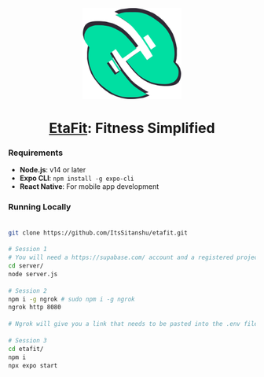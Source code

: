 <div align="center">
  <img src=".github/logo.png" alt="EtaFit Logo" width="200" />
</div>

<h1 align="center"><a href="https://eta-fit.web.app">EtaFit</a>: Fitness Simplified</h1>


### Requirements

- **Node.js**: v14 or later
- **Expo CLI**: `npm install -g expo-cli`
- **React Native**: For mobile app development

### Running Locally

```bash

git clone https://github.com/ItsSitanshu/etafit.git

# Session 1
# You will need a https://supabase.com/ account and a registered project to run the server side code
cd server/ 
node server.js

# Session 2
npm i -g ngrok # sudo npm i -g ngrok
ngrok http 8080

# Ngrok will give you a link that needs to be pasted into the .env file as API_URL

# Session 3
cd etafit/
npm i
npx expo start
```
